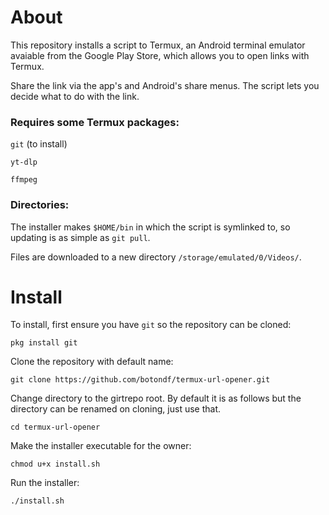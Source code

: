 # About
This repository installs a script to Termux, an Android terminal emulator avaiable from the Google Play Store, which allows you to open links with Termux.

Share the link via the app's and Android's share menus. The script lets you decide what to do with the link.

### Requires some Termux packages:

`git` (to install)

`yt-dlp`

`ffmpeg`

### Directories:

The installer makes `$HOME/bin` in which the script is symlinked to, so updating is as simple as `git pull`.

Files are downloaded to a new directory `/storage/emulated/0/Videos/`.

# Install
To install, first ensure you have `git` so the repository can be cloned:

`pkg install git`

Clone the repository with default name:

`git clone https://github.com/botondf/termux-url-opener.git`

Change directory to the girtrepo root. By default it is as follows but the directory can be renamed on cloning, just use that.

`cd termux-url-opener`

Make the installer executable for the owner:

`chmod u+x install.sh`

Run the installer:

`./install.sh`
